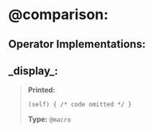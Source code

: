   
# **@comparison**: 
 
## Operator Implementations:

## **\_display\_**:

> **Printed:** 
>```spwn
>(self) { /* code omitted */ }
>``` 
>**Type:** `@macro` 
>

